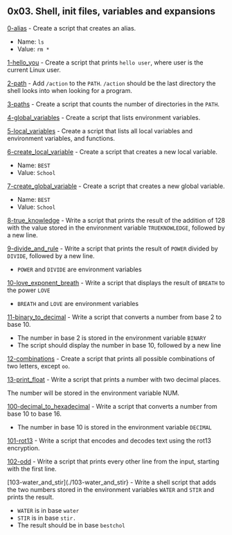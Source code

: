 ## 0x03. Shell, init files, variables and expansions

[0-alias](./0-alias) - Create a script that creates an alias.

  * Name: `ls`
  * Value: `rm *`

[1-hello_you](./1-hello_you) - Create a script that prints `hello user`, where user is the current Linux
user.

[2-path](./2-path) - Add `/action` to the `PATH`. `/action` should be the last directory the shell looks into when looking for a program.

[3-paths](./3-paths) - Create a script that counts the number of directories in the `PATH`.

[4-global_variables](./4-global_variables) - Create a script that lists environment variables.

[5-local_variables](./5-local_variables) - Create a script that lists all local variables and environment variables, and
functions.

[6-create_local_variable](./6-create_local_variable) - Create a script that creates a new local variable.

  * Name: `BEST`
  * Value: `School`

[7-create_global_variable](./7-create_global_variable) - Create a script that creates a new global variable.

  * Name: `BEST`
  * Value: `School`

[8-true_knowledge](./8-true_knowledge) - Write a script that prints the result of the addition of 128 with the value
stored in the environment variable `TRUEKNOWLEDGE`, followed by a new line.

[9-divide_and_rule](./9-divide_and_rule) - Write a script that prints the result of `POWER` divided by `DIVIDE`, followed
by a new line.

  * `POWER` and `DIVIDE` are environment variables

[10-love_exponent_breath](./10-love_exponent_breath) - Write a script that displays the result of `BREATH` to the power `LOVE`

  * `BREATH` and `LOVE` are environment variables
 
[11-binary_to_decimal](./11-binary_to_decimal) - Write a script that converts a number from base 2 to base 10.

  * The number in base 2 is stored in the environment variable `BINARY`
  * The script should display the number in base 10, followed by a new line

 
[12-combinations](./12-combinations) - Create a script that prints all possible combinations of two letters, except
`oo`.

[13-print_float](./13-print_float) - Write a script that prints a number with two decimal places.

The number will be stored in the environment variable NUM.

[100-decimal_to_hexadecimal](./100-decimal_to_hexadecimal) - Write a script that converts a number from base 10 to base 16.

  * The number in base 10 is stored in the environment variable `DECIMAL`
  
[101-rot13](./101-rot13) - Write a script that encodes and decodes text using the rot13 encryption.

[102-odd](./102-odd) - Write a script that prints every other line from the input, starting with 
the first line.

[103-water_and_stir](./103-water_and_stir} - Write a shell script that adds the two numbers stored in the environment
variables `WATER` and `STIR` and prints the result.

  * `WATER` is in base `water`
  * `STIR` is in base `stir.`
  * The result should be in base `bestchol`

